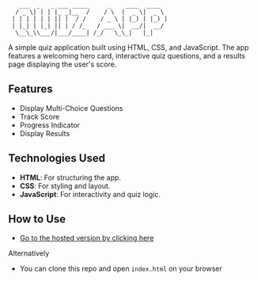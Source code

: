 ```
   ___  _   _ ___ _____     _    ____  ____
  / _ \| | | |_ _|__  /    / \  |  _ \|  _ \
 | | | | | | || |  / /    / _ \ | |_) | |_) |
 | |_| | |_| || | / /_   / ___ \|  __/|  __/
  \__\_\\___/|___/____| /_/   \_\_|   |_|

```

A simple quiz application built using HTML, CSS, and JavaScript. The app features a welcoming hero card, interactive quiz questions, and a results page displaying the user's score.

## Features

- Display Multi-Choice Questions
- Track Score
- Progress Indicator
- Display Results

## Technologies Used

- **HTML**: For structuring the app.
- **CSS**: For styling and layout.
- **JavaScript**: For interactivity and quiz logic.

## How to Use

- [Go to the hosted version by clicking here](https://jvstln.github.io/simple-quiz-app/)

Alternatively

- You can clone this repo and open `index.html` on your browser
